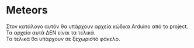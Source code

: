# Meteors

Στον κατάλογο αυτόν θα υπάρχουν αρχεία κώδικα Arduino από το project.<br>
Τα αρχεία αυτά ΔΕΝ είναι τα τελικά.<br>
Τα τελικά θα υπάρχουν σε ξεχωριστό φάκελο.<br>
